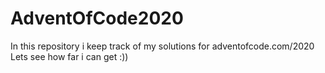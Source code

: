 # AdventOfCode2020
 In this repository i keep track of my solutions for adventofcode.com/2020<br/>
 Lets see how far i can get :))
